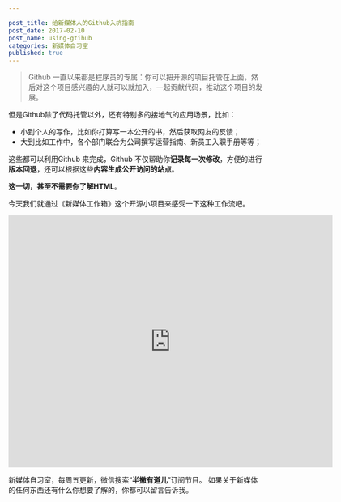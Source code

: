 ```yaml
---

post_title: 给新媒体人的Github入坑指南
post_date: 2017-02-10
post_name: using-gtihub
categories: 新媒体自习室
published: true
---
```

> Github 一直以来都是程序员的专属：你可以把开源的项目托管在上面，然后对这个项目感兴趣的人就可以就加入，一起贡献代码，推动这个项目的发展。

但是Github除了代码托管以外，还有特别多的接地气的应用场景，比如：

- 小到个人的写作，比如你打算写一本公开的书，然后获取网友的反馈；
- 大到比如工作中，各个部门联合为公司撰写运营指南、新员工入职手册等等；

这些都可以利用Github 来完成，Github 不仅帮助你**记录每一次修改**，方便的进行**版本回退**，还可以根据这些**内容生成公开访问的站点**。

**这一切，甚至不需要你了解HTML**。

今天我们就通过《新媒体工作箱》这个开源小项目来感受一下这种工作流吧。

<iframe frameborder="0" width="640" height="498" src="https://v.qq.com/iframe/player.html?vid=g0368lscpd4&tiny=0&auto=0" allowfullscreen></iframe>

新媒体自习室，每周五更新，微信搜索“**半撇有道儿**”订阅节目。 如果关于新媒体的任何东西还有什么你想要了解的，你都可以留言告诉我。